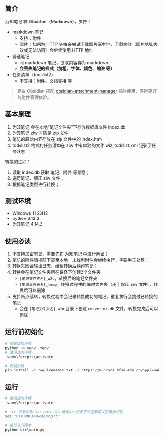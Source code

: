 ## 简介

为知笔记 转 Obsidian（Markdown），支持：

+ markdown 笔记
  + 支持：附件
  + 图片：如果为 HTTP 链接会尝试下载图片至本地，下载失败（图片地址失效或无法访问）会继续使用 HTTP 地址
+ 普通笔记
  + 同 markdown 笔记，提取内容存为 markdown
  + **会丢失笔记的样式（加粗、字体、颜色、缩进 等）**
+ 任务清单（todolist2）
  + 不支持：附件、文档链接 等

> 建议 Obsidian 搭配 [obsidian-attachment-manager](https://github.com/chenfeicqq/obsidian-attachment-manager) 插件使用，获得更好的附件管理体验。

## 基本原理

1. 为知笔记 会在本地“笔记文件夹”下存放数据库文件 index.db
2. 为知笔记 ziw 本质是 zip 文件
3. 笔记的原始内容存放在 zip 文件中的 index.html
4. todolist2 格式的任务清单在 ziw 中有单独的文件 wiz_todolist.xml 记录了任务状态

转换的过程：
1. 读取 index.db 获取 笔记、附件 等信息；
2. 遍历笔记，解压 ziw 文件；
3. 根据笔记类型进行转换；

## 测试环境
+ Windows 11 23H2
+ python 3.12.2
+ 为知笔记 4.14.2

## 使用必读

1. 不支持加密笔记，需要先在 为知笔记 中进行解密；
2. 笔记的附件请提前下载至本地，未找到附件会继续执行，需要手工处理；
3. 转换失败会输出日志，继续转换后续的笔记；
4. 转换会在笔记文件夹所在路径下创建2个文件夹
    + `{笔记文件夹名}_w2o`，转换后的笔记文件夹
    + `{笔记文件夹名}_temp`，转换过程中的临时文件夹（用于解压 ziw 文件），转换后可以删除
5. 支持断点续转，转换过程中会记录转换成功的笔记，重复执行会跳过已转换的笔记
    + 会在 `{笔记文件夹名}_w2o` 目录下创建 `convertor.db` 文件，转换完成后可以删除


## 运行前初始化
```bash
# 创建虚拟环境
python -m venv .venv
# 激活虚拟环境
.venv\Scripts\activate

# 安装依赖
pip install -r requirements.txt -i https://mirrors.bfsu.edu.cn/pypi/web/simple/
```

## 运行
```bash
# 激活虚拟环境
.venv\Scripts\activate

# src 目录加到 sys.path 中，确保src目录下的包都可以正确被识别
set "PYTHONPATH=%CD%\src"

# 运行入口脚本
python src\main.py
```
